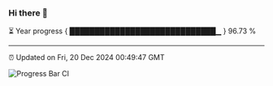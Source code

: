 ### Hi there 👋

⏳ Year progress { █████████████████████████████▁ } 96.73 %

---

⏰ Updated on Fri, 20 Dec 2024 00:49:47 GMT

![Progress Bar CI](https://github.com/Shyam-Makwana/GitHub-Actions-Demo/workflows/Progress%20Bar%20CI/badge.svg)
